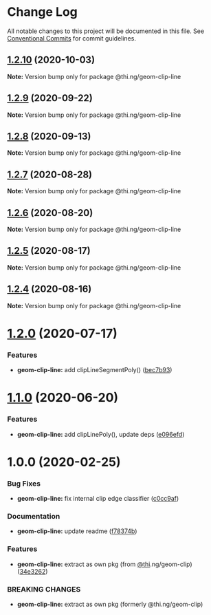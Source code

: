 # Change Log

All notable changes to this project will be documented in this file.
See [Conventional Commits](https://conventionalcommits.org) for commit guidelines.

## [1.2.10](https://github.com/thi-ng/umbrella/compare/@thi.ng/geom-clip-line@1.2.9...@thi.ng/geom-clip-line@1.2.10) (2020-10-03)

**Note:** Version bump only for package @thi.ng/geom-clip-line





## [1.2.9](https://github.com/thi-ng/umbrella/compare/@thi.ng/geom-clip-line@1.2.8...@thi.ng/geom-clip-line@1.2.9) (2020-09-22)

**Note:** Version bump only for package @thi.ng/geom-clip-line





## [1.2.8](https://github.com/thi-ng/umbrella/compare/@thi.ng/geom-clip-line@1.2.7...@thi.ng/geom-clip-line@1.2.8) (2020-09-13)

**Note:** Version bump only for package @thi.ng/geom-clip-line





## [1.2.7](https://github.com/thi-ng/umbrella/compare/@thi.ng/geom-clip-line@1.2.6...@thi.ng/geom-clip-line@1.2.7) (2020-08-28)

**Note:** Version bump only for package @thi.ng/geom-clip-line





## [1.2.6](https://github.com/thi-ng/umbrella/compare/@thi.ng/geom-clip-line@1.2.5...@thi.ng/geom-clip-line@1.2.6) (2020-08-20)

**Note:** Version bump only for package @thi.ng/geom-clip-line





## [1.2.5](https://github.com/thi-ng/umbrella/compare/@thi.ng/geom-clip-line@1.2.4...@thi.ng/geom-clip-line@1.2.5) (2020-08-17)

**Note:** Version bump only for package @thi.ng/geom-clip-line





## [1.2.4](https://github.com/thi-ng/umbrella/compare/@thi.ng/geom-clip-line@1.2.3...@thi.ng/geom-clip-line@1.2.4) (2020-08-16)

**Note:** Version bump only for package @thi.ng/geom-clip-line





# [1.2.0](https://github.com/thi-ng/umbrella/compare/@thi.ng/geom-clip-line@1.1.4...@thi.ng/geom-clip-line@1.2.0) (2020-07-17)


### Features

* **geom-clip-line:** add clipLineSegmentPoly() ([bec7b93](https://github.com/thi-ng/umbrella/commit/bec7b93f13450a02ca62995992d1f488d2ff24be))





# [1.1.0](https://github.com/thi-ng/umbrella/compare/@thi.ng/geom-clip-line@1.0.19...@thi.ng/geom-clip-line@1.1.0) (2020-06-20)


### Features

* **geom-clip-line:** add clipLinePoly(), update deps ([e096efd](https://github.com/thi-ng/umbrella/commit/e096efdbe71549a781daa5b154c47e5e0eea33d1))





# 1.0.0 (2020-02-25)


### Bug Fixes

* **geom-clip-line:** fix internal clip edge classifier ([c0cc9af](https://github.com/thi-ng/umbrella/commit/c0cc9af93293b3e68e9d5724874039e16bd6835e))


### Documentation

* **geom-clip-line:** update readme ([f78374b](https://github.com/thi-ng/umbrella/commit/f78374bec7dfe6227faaf699ab51e9a129ade922))


### Features

* **geom-clip-line:** extract as own pkg (from [@thi](https://github.com/thi).ng/geom-clip) ([34e3262](https://github.com/thi-ng/umbrella/commit/34e3262f8784df44f4adb729110d37513fccdfb3))


### BREAKING CHANGES

* **geom-clip-line:** extract as own pkg (formerly @thi.ng/geom-clip)
